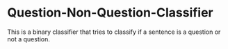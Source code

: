 # Question-Non-Question-Classifier

This is a binary classifier that tries to classify if a sentence is a question or not a question.
